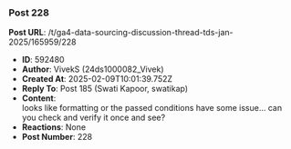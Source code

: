 ### Post 228
**Post URL**: /t/ga4-data-sourcing-discussion-thread-tds-jan-2025/165959/228
- **ID**: 592480
- **Author**: VivekS (24ds1000082_Vivek)
- **Created At**: 2025-02-09T10:01:39.752Z
- **Reply To**: Post 185 (Swati Kapoor, swatikap)
- **Content**:  
  looks like formatting or the passed conditions have some issue… can you check and verify it once and see?
- **Reactions**: None
- **Post Number**: 228

